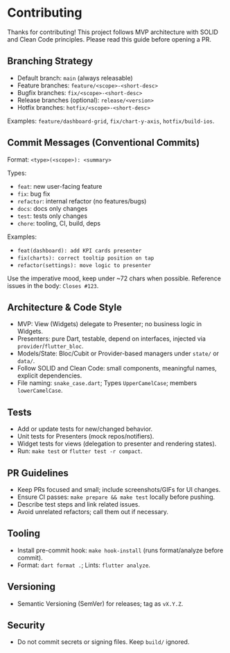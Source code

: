 # Contributing

Thanks for contributing! This project follows MVP architecture with SOLID and Clean Code principles. Please read this guide before opening a PR.

## Branching Strategy

- Default branch: `main` (always releasable)
- Feature branches: `feature/<scope>-<short-desc>`
- Bugfix branches: `fix/<scope>-<short-desc>`
- Release branches (optional): `release/<version>`
- Hotfix branches: `hotfix/<scope>-<short-desc>`

Examples: `feature/dashboard-grid`, `fix/chart-y-axis`, `hotfix/build-ios`.

## Commit Messages (Conventional Commits)

Format: `<type>(<scope>): <summary>`

Types:
- `feat`: new user-facing feature
- `fix`: bug fix
- `refactor`: internal refactor (no features/bugs)
- `docs`: docs only changes
- `test`: tests only changes
- `chore`: tooling, CI, build, deps

Examples:
- `feat(dashboard): add KPI cards presenter`
- `fix(charts): correct tooltip position on tap`
- `refactor(settings): move logic to presenter`

Use the imperative mood, keep under ~72 chars when possible. Reference issues in the body: `Closes #123`.

## Architecture & Code Style

- MVP: View (Widgets) delegate to Presenter; no business logic in Widgets.
- Presenters: pure Dart, testable, depend on interfaces, injected via `provider`/`flutter_bloc`.
- Models/State: Bloc/Cubit or Provider-based managers under `state/` or `data/`.
- Follow SOLID and Clean Code: small components, meaningful names, explicit dependencies.
- File naming: `snake_case.dart`; Types `UpperCamelCase`; members `lowerCamelCase`.

## Tests

- Add or update tests for new/changed behavior.
- Unit tests for Presenters (mock repos/notifiers).
- Widget tests for views (delegation to presenter and rendering states).
- Run: `make test` or `flutter test -r compact`.

## PR Guidelines

- Keep PRs focused and small; include screenshots/GIFs for UI changes.
- Ensure CI passes: `make prepare && make test` locally before pushing.
- Describe test steps and link related issues.
- Avoid unrelated refactors; call them out if necessary.

## Tooling

- Install pre-commit hook: `make hook-install` (runs format/analyze before commit).
- Format: `dart format .`; Lints: `flutter analyze`.

## Versioning

- Semantic Versioning (SemVer) for releases; tag as `vX.Y.Z`.

## Security

- Do not commit secrets or signing files. Keep `build/` ignored.

